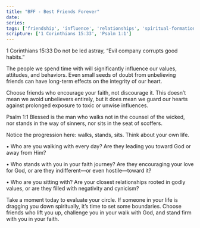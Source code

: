 ```yaml
---
title: "BFF - Best Friends Forever"
date: 
series: 
tags: ['friendship', 'influence', 'relationships', 'spiritual-formation', 'wisdom']
scripture: ['1 Corinthians 15:33', 'Psalm 1:1']
---
```


1 Corinthians 15:33
Do not be led astray, “Evil company corrupts good habits.”

The people we spend time with will significantly influence our values, attitudes, and behaviors. Even small seeds of doubt from unbelieving friends can have long-term effects on the integrity of our heart.

Choose friends who encourage your faith, not discourage it. This doesn’t mean we avoid unbelievers entirely, but it does mean we guard our hearts against prolonged exposure to toxic or unwise influences.

Psalm 1:1
Blessed is the man who walks not in the counsel of the wicked, nor stands in the way of sinners, nor sits in the seat of scoffers.

Notice the progression here: walks, stands, sits. Think about your own life.

• Who are you walking with every day? Are they leading you toward God or away from Him?

• Who stands with you in your faith journey? Are they encouraging your love for God, or are they indifferent—or even hostile—toward it?

• Who are you sitting with? Are your closest relationships rooted in godly values, or are they filled with negativity and cynicism?

Take a moment today to evaluate your circle. If someone in your life is dragging you down spiritually, it’s time to set some boundaries. Choose friends who lift you up, challenge you in your walk with God, and stand firm with you in your faith.
